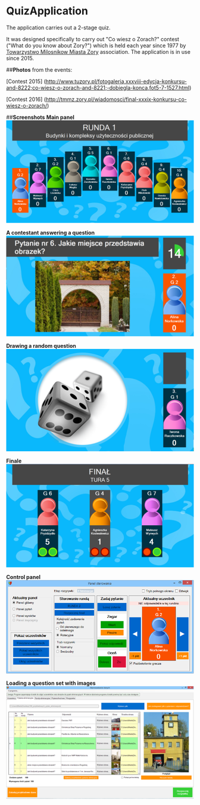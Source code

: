 # QuizApplication

The application carries out a 2-stage quiz. 

It was designed specifically to carry out "Co wiesz o Zorach?" contest ("What do you know about Zory?") which is held each year since 1977 by [Towarzystwo Milosnikow Miasta Zory](http://tmmz.zory.pl/) association. The application is in use since 2015.  

##**Photos** from the events:

[Contest 2015] (http://www.tuzory.pl/fotogaleria,xxxviii-edycja-konkursu-and-8222;co-wiesz-o-zorach-and-8221;-dobiegla-konca,fot5-7-1527.html)

[Contest 2016] (http://tmmz.zory.pl/wiadomosci/final-xxxix-konkursu-co-wiesz-o-zorach/)

##**Screenshots**
**Main panel**
![alt tag](https://github.com/marta-krzyk-dev/QuizApplication/blob/master/Quiz%20main%20panel.png?raw=true)

**A contestant answering a question**
![alt tag](https://github.com/marta-krzyk-dev/QuizApplication/blob/master/Quiz%20question.png?raw=true)

**Drawing a random question**
![alt tag](https://github.com/marta-krzyk-dev/QuizApplication/blob/master/Drawing%20a%20random%20question.png?raw=true)

**Finale**
![alt tag](https://github.com/marta-krzyk-dev/QuizApplication/blob/master/Finale.png?raw=true)

**Control panel**
![alt tag](https://github.com/marta-krzyk-dev/QuizApplication/blob/master/Control%20panel.png?raw=true)

**Loading a question set with images**
![alt tag](https://github.com/marta-krzyk-dev/QuizApplication/blob/master/Filling%20in%20a%20set%20of%20questions%20and%20answers.png?raw=true)



